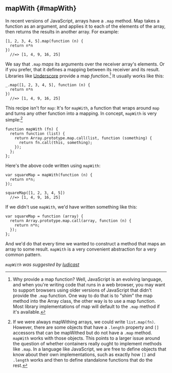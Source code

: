 ## mapWith {#mapWith}

In recent versions of JavaScript, arrays have a `.map` method. Map takes a function as an argument, and applies it to each of the elements of the array, then returns the results in another array. For example:

    [1, 2, 3, 4, 5].map(function (n) { 
      return n*n 
    })
      //=> [1, 4, 9, 16, 25]
      
We say that `.map` *maps* its arguments over the receiver array's elements. Or if you prefer, that it defines a mapping between its receiver and its result. Libraries like [Underscore] provide a map *function*.[^why] It usually works like this:

    _.map([1, 2, 3, 4, 5], function (n) { 
      return n*n 
    })
      //=> [1, 4, 9, 16, 25]
      
[^why]: Why provide a map function? Well, JavaScript is an evolving language, and when you're writing code that runs in a web browser, you may want to support browsers using older versions of JavaScript that didn't provide the `.map` function. One way to do that is to "shim" the map method into the Array class, the other way is to use a map function. Most library implementations of map will default to the `.map` method if it's available.

This recipe isn't for `map`: It's for `mapWith`, a function that wraps around `map` and turns any other function into a mapping. In concept, `mapWith` is very simple:[^mapWith]

    function mapWith (fn) {
      return function (list) {
        return Array.prototype.map.call(list, function (something) {
          return fn.call(this, something);
        });
      };
    };

Here's the above code written using `mapWith`:

    var squareMap = mapWith(function (n) { 
      return n*n;
    });
    
    squareMap([1, 2, 3, 4, 5])
      //=> [1, 4, 9, 16, 25]
      
If we didn't use `mapWith`, we'd have written something like this:

    var squareMap = function (array) {
      return Array.prototype.map.call(array, function (n) { 
        return n*n;
      });
    };
    
And we'd do that every time we wanted to construct a method that maps an array to some result. `mapWith` is a very convenient abstraction for a very common pattern.

*`mapWith` was suggested by [ludicast](http://github.com/ludicast)*
    
[Underscore]: http://underscorejs.org

[^mapWith]: If we were always mapWithing arrays, we could write `list.map(fn)`. However, there are some objects that have a `.length` property and `[]` accessors that can be mapWithed but do not have a `.map` method. `mapWith` works with those objects. This points to a larger issue around the question of whether containers really ought to implement methods like `.map`. In a language like JavaScript, we are free to define objects that know about their own implementations, such as exactly how `[]` and `.length` works and then to define standalone functions that do the rest.
